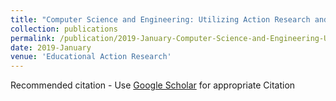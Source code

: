 ```yaml
---
title: "Computer Science and Engineering: Utilizing Action Research and Lesson Study"
collection: publications
permalink: /publication/2019-January-Computer-Science-and-Engineering-Utilizing-Action-Research-and-Lesson-Study
date: 2019-January
venue: 'Educational Action Research'
---
```

Recommended citation - Use [Google Scholar](https://scholar.google.com/scholar?q=Computer+Science+and+Engineering:+Utilizing+Action+Research+and+Lesson+Study) for appropriate Citation 